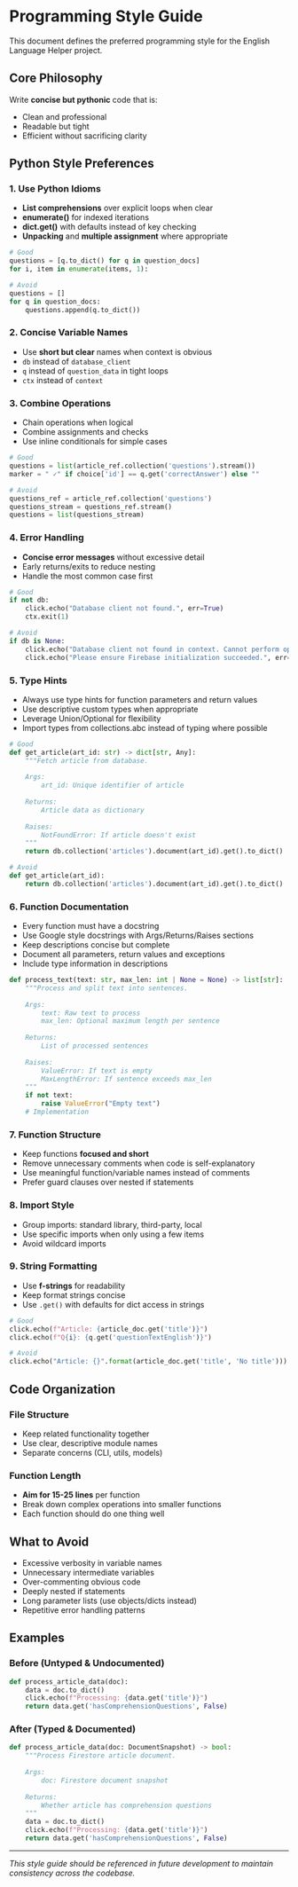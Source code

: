 # Programming Style Guide

This document defines the preferred programming style for the English Language Helper project.

## Core Philosophy

Write **concise but pythonic** code that is:
- Clean and professional
- Readable but tight
- Efficient without sacrificing clarity

## Python Style Preferences

### 1. Use Python Idioms
- **List comprehensions** over explicit loops when clear
- **enumerate()** for indexed iterations
- **dict.get()** with defaults instead of key checking
- **Unpacking** and **multiple assignment** where appropriate

```python
# Good
questions = [q.to_dict() for q in question_docs]
for i, item in enumerate(items, 1):

# Avoid
questions = []
for q in question_docs:
    questions.append(q.to_dict())
```

### 2. Concise Variable Names
- Use **short but clear** names when context is obvious
- `db` instead of `database_client`
- `q` instead of `question_data` in tight loops
- `ctx` instead of `context`

### 3. Combine Operations
- Chain operations when logical
- Combine assignments and checks
- Use inline conditionals for simple cases

```python
# Good
questions = list(article_ref.collection('questions').stream())
marker = " ✓" if choice['id'] == q.get('correctAnswer') else ""

# Avoid
questions_ref = article_ref.collection('questions')
questions_stream = questions_ref.stream()
questions = list(questions_stream)
```

### 4. Error Handling
- **Concise error messages** without excessive detail
- Early returns/exits to reduce nesting
- Handle the most common case first

```python
# Good
if not db:
    click.echo("Database client not found.", err=True)
    ctx.exit(1)

# Avoid
if db is None:
    click.echo("Database client not found in context. Cannot perform operation.", err=True)
    click.echo("Please ensure Firebase initialization succeeded.", err=True)
```

### 5. Type Hints
- Always use type hints for function parameters and return values
- Use descriptive custom types when appropriate
- Leverage Union/Optional for flexibility
- Import types from collections.abc instead of typing where possible

```python
# Good
def get_article(art_id: str) -> dict[str, Any]:
    """Fetch article from database.
    
    Args:
        art_id: Unique identifier of article
        
    Returns:
        Article data as dictionary
        
    Raises:
        NotFoundError: If article doesn't exist
    """
    return db.collection('articles').document(art_id).get().to_dict()

# Avoid
def get_article(art_id):
    return db.collection('articles').document(art_id).get().to_dict()
```

### 6. Function Documentation
- Every function must have a docstring
- Use Google style docstrings with Args/Returns/Raises sections
- Keep descriptions concise but complete
- Document all parameters, return values and exceptions
- Include type information in descriptions

```python
def process_text(text: str, max_len: int | None = None) -> list[str]:
    """Process and split text into sentences.
    
    Args:
        text: Raw text to process
        max_len: Optional maximum length per sentence
        
    Returns:
        List of processed sentences
        
    Raises:
        ValueError: If text is empty
        MaxLengthError: If sentence exceeds max_len
    """
    if not text:
        raise ValueError("Empty text")
    # Implementation
```

### 7. Function Structure
- Keep functions **focused and short**
- Remove unnecessary comments when code is self-explanatory
- Use meaningful function/variable names instead of comments
- Prefer guard clauses over nested if statements

### 8. Import Style
- Group imports: standard library, third-party, local
- Use specific imports when only using a few items
- Avoid wildcard imports

### 9. String Formatting
- Use **f-strings** for readability
- Keep format strings concise
- Use `.get()` with defaults for dict access in strings

```python
# Good
click.echo(f"Article: {article_doc.get('title')}")
click.echo(f"Q{i}: {q.get('questionTextEnglish')}")

# Avoid
click.echo("Article: {}".format(article_doc.get('title', 'No title')))
```

## Code Organization

### File Structure
- Keep related functionality together
- Use clear, descriptive module names
- Separate concerns (CLI, utils, models)

### Function Length
- **Aim for 15-25 lines** per function
- Break down complex operations into smaller functions
- Each function should do one thing well

## What to Avoid

- Excessive verbosity in variable names
- Unnecessary intermediate variables
- Over-commenting obvious code
- Deeply nested if statements
- Long parameter lists (use objects/dicts instead)
- Repetitive error handling patterns

## Examples

### Before (Untyped & Undocumented)
```python
def process_article_data(doc):
    data = doc.to_dict()
    click.echo(f"Processing: {data.get('title')}")
    return data.get('hasComprehensionQuestions', False)
```

### After (Typed & Documented)
```python
def process_article_data(doc: DocumentSnapshot) -> bool:
    """Process Firestore article document.
    
    Args:
        doc: Firestore document snapshot
        
    Returns:
        Whether article has comprehension questions
    """
    data = doc.to_dict()
    click.echo(f"Processing: {data.get('title')}")
    return data.get('hasComprehensionQuestions', False)
```

---

*This style guide should be referenced in future development to maintain consistency across the codebase.*